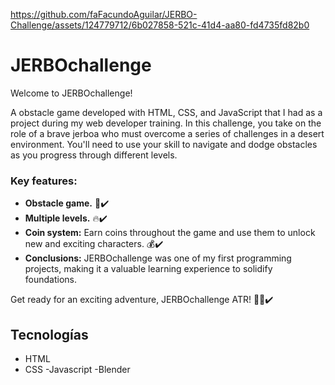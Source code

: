 https://github.com/faFacundoAguilar/JERBO-Challenge/assets/124779712/6b027858-521c-41d4-aa80-fd4735fd82b0
# JERBOchallenge
Welcome to JERBOchallenge!

A obstacle game developed with HTML, CSS, and JavaScript that I had as a project during my web developer training. In this challenge, you take on the role of a brave jerboa who must overcome a series of challenges in a desert environment. You'll need to use your skill to navigate and dodge obstacles as you progress through different levels.

### Key features:
- **Obstacle game.** 🚀✔️
- **Multiple levels.** 🔥✔️
- **Coin system:** Earn coins throughout the game and use them to unlock new and exciting characters. 💰✔️
- **Conclusions:** JERBOchallenge was one of my first programming projects, making it a valuable learning experience to solidify foundations.

Get ready for an exciting adventure, JERBOchallenge ATR! 👨‍💻✔️
## Tecnologías
- HTML
- CSS
-Javascript
-Blender
